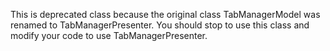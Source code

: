 This is deprecated class because the original class TabManagerModel was renamed to TabManagerPresenter. You should stop to use this class and modify your code to use TabManagerPresenter.